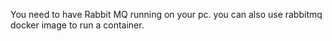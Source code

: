 You need to have Rabbit MQ running on your pc. you can also use rabbitmq docker image to run a container.
